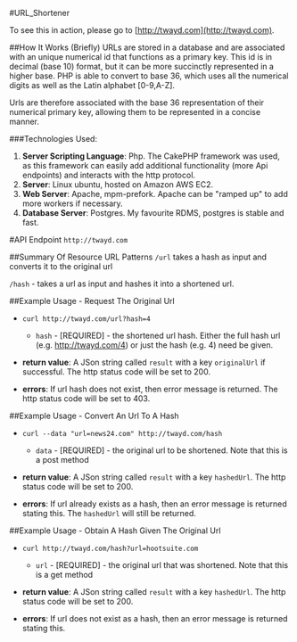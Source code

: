 #URL_Shortener

To see this in action, please go to [http://twayd.com](http://twayd.com).

##How It Works (Briefly)
URLs are stored in a database and are associated with an unique numerical id that functions as a primary key. This id is in decimal (base 10) format, but it can be more succinctly represented in a higher base. PHP is able to convert to base 36, which uses all the numerical digits as well as the Latin alphabet \[0-9,A-Z\].

Urls are therefore associated with the base 36 representation of their numerical primary key, allowing them to be represented in a concise manner.

###Technologies Used:

 1. **Server Scripting Language**: Php. The CakePHP framework was used, as this framework can easily add additional functionality (more Api endpoints) and interacts with the http protocol.
 2. **Server**: Linux ubuntu, hosted on Amazon AWS EC2.
 3. **Web Server**: Apache, mpm-prefork. Apache can be "ramped up" to add more workers if necessary.
 4. **Database Server**: Postgres. My favourite RDMS, postgres is stable and fast.

#API Endpoint
`http://twayd.com`

##Summary Of Resource URL Patterns
`/url` takes a hash as input and converts it to the original url

`/hash` - takes a url as input and hashes it into a shortened url.
    
##Example Usage - Request The Original Url

* `curl http://twayd.com/url?hash=4`
    * `hash` - [REQUIRED] - the shortened url hash. Either the full hash url (e.g. http://twayd.com/4) or just the hash (e.g. 4) need be given.

* **return value**: A JSon string called `result` with a key `originalUrl` if successful. The http status code will be set to 200.
* **errors**: If url hash does not exist, then error message is returned. The http status code will be set to 403.

##Example Usage - Convert An Url To A Hash

* `curl --data "url=news24.com" http://twayd.com/hash`
    * `data` - [REQUIRED] - the original url to be shortened. Note that this is a post method

* **return value**: A JSon string called `result` with a key `hashedUrl`. The http status code will be set to 200.
* **errors**: If url already exists as a hash, then an error message is returned stating this. The `hashedUrl` will still be returned.

##Example Usage - Obtain A Hash Given The Original Url
* `curl http://twayd.com/hash?url=hootsuite.com`
    * `url` - [REQUIRED] - the original url that was shortened. Note that this is a get method

* **return value**: A JSon string called `result` with a key `hashedUrl`. The http status code will be set to 200.
* **errors**: If url does not exist as a hash, then an error message is returned stating this.


